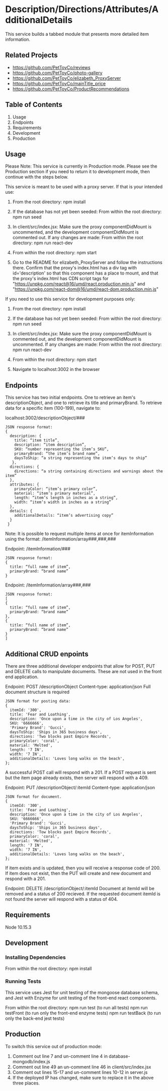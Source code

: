 # Description/Directions/Attributes/AdditionalDetails

This service builds a tabbed module that presents more detailed item information.

## Related Projects
- https://github.com/PetToyCo/reviews
- https://github.com/PetToyCo/photo-gallery
- https://github.com/PetToyCo/elizabeth_ProxyServer
- https://github.com/PetToyCo/mainTitle_price
- https://github.com/PetToyCo/ProductRecommendations

## Table of Contents
  1. Usage
  2. Endpoints
  3. Requirements
  4. Development
  5. Production

## Usage
Please Note: This service is currently in Production mode. Please see the Production section if you need to return it to development mode, then continue with the steps below.

This service is meant to be used with a proxy server. If that is your intended use:
1. From the root directory:
npm install

2. If the database has not yet been seeded:
From within the root directory:
npm run seed

3. In client/src/index.jsx:
Make sure the proxy componentDidMount is uncommented, and the development componentDidMount is commented out. If any changes are made:
From within the root directory:
npm run react-dev

4. From within the root directory:
npm start

5. Go to the README for elizabeth_ProxyServer and follow the instructions there. Confirm that the proxy's index.html has a div tag with id='description' so that this component has a place to mount, and that the proxy's index.html has CDN script tags for "https://unpkg.com/react@16/umd/react.production.min.js" and "https://unpkg.com/react-dom@16/umd/react-dom.production.min.js"



If you need to use this service for development purposes only:
1. From the root directory:
npm install

2. If the database has not yet been seeded:
From within the root directory:
npm run seed

3. In client/src/index.jsx:
Make sure the proxy componentDidMount is commented out, and the development componentDidMount is uncommented. If any changes are made:
From within the root directory:
npm run react-dev

4. From within the root directory:
npm start

5. Navigate to localhost:3002 in the browser


## Endpoints
This service has two initial endpoints. One to retrieve an item's descriptionObject, and one to retrieve its title and primaryBrand. To retrieve data for a specific item (100-199), navigate to:

localhost:3002/descriptionObject/### 
```
JSON response format:
{
  description: {
    title: “item title”,
    description: “item description”,
    SKU: “number representing the item’s SKU”,
    primaryBrand: “the item’s brand name”,
    daysToShip: “a string representing the item’s days to ship”
   },
  directions: {
    directions: “a string containing directions and warnings about the item”
  },
  attributes: {
    primaryColor: “item’s primary color”,
    material: “item’s primary material”,
    length: “item’s length in inches as a string”,
    width: “item’s width in inches as a string”
  },
  details: {
    additionalDetails: “item’s advertising copy”
  }
 }
```

Note: It is possible to request multiple items at once for itemInformation using the format: /itemInformation/array###,###,###

Endpoint: /itemInformation/###
```
JSON response format:
{
  title: “full name of item”,
  primaryBrand: “brand name”
}
```

Endpoint: /itemInformation/array###,###
```
JSON response format:
[
{
  title: “full name of item”,
  primaryBrand: “brand name”
},
{
  title: “full name of item”,
  primaryBrand: “brand name”
}
]
```

## Additional CRUD enpoints
There are three additional developer endpoints that allow for POST, PUT and DELETE calls to manipulate documents.  These are not used in the front end application.

Endpoint: POST /descriptionObject
Content-type: application/json
Full document structure is required
```
JSON format for posting data:
{
  itemId: '300',
  title: 'Fear and Loathing',
  description: 'Once upon a time in the city of Los Angeles',
  SKU: '6666666',
  'Primary Brand': 'Gucci',
  daysToShip: 'Ships in 365 business days',
  directions: 'Two blocks past Empire Records',
  primaryColor: 'coral',
  material: 'Melted',
  length: '7 IN',
  width: '7 IN',
  additionalDetails: 'Loves long walks on the beach',
};
```
A successful POST call will respond with a 201.
If a POST request is sent but the item page already exists, then server will respond with a 409.

Endpoint: PUT /descriptionObject/:itemId
Content-type: application/json
```
JSON format for document.
{
  itemId: '300',
  title: 'Fear and Loathing',
  description: 'Once upon a time in the city of Los Angeles',
  SKU: '6666666',
  'Primary Brand': 'Gucci',
  daysToShip: 'Ships in 365 business days',
  directions: 'Tow blocks past Empire Records',
  primaryColor: 'coral',
  material: 'Melted',
  length: '7 IN',
  width: '7 IN',
  additionalDetails: 'Loves long walks on the beach',
};
```
If item exists and is updated, then you will receive a response code of 200.
If item does not exist, then the PUT will create and new document and respond with a 201.

Endpoint: DELETE /descriptionObject/:itemId
Document at itemId will be removed and a status of 200 recieved.
If the requested document itemId is not found the server will respond with a status of 404.


## Requirements
Node 10.15.3

## Development
### Installing Dependencies
From within the root directory:
npm install

### Running Tests
This service uses Jest for unit testing of the mongoose database schema, and Jest with Enzyme for unit testing of the front-end react components.

From within the root directory:
npm run test (to run all tests)
npm run testFront (to run only the front-end enzyme tests)
npm run testBack (to run only the back-end jest tests)

## Production
To switch this service out of production mode:
1. Comment out line 7 and un-comment line 4 in database-mongodb/index.js
2. Comment out line 49 an un-comment line 46 in client/src/index.jsx
3. Comment out lines 15-17 and un-comment lines 10-12 in server.js
4. If the deployed IP has changed, make sure to replace it in the above three places.
